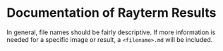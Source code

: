 # Documentation of Rayterm Results

In general, file names should be fairly descriptive. If more information is
needed for a specific image or result, a `<filename>.md` will be included.
